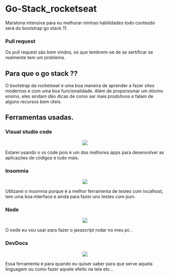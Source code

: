 # Go-Stack_rocketseat

Maratona intensiva para eu melhorar minhas habilidades 
todo  conteúdo será do bootstrap go stack 11.

### Pull request 

Os pull request são bem vindos, só que lembrem-se de se sertificar se 
realmente tem um problema.

## Para que o go stack ??

O bootstrap da rocketseat é uma boa maneira de aprender a fazer sites modernos 
e com uma boa funcionalidade. Além de proporsionar um ótiomo ensino, eles aindam dão 
dicas de como ser mais produtivos e falam de alguns recursos bem úteis.

## Ferramentas usadas.

### Visual studio code
<p align="center">
  <img src="../_imagens/imagens.png">
</p>
Estarei usando o vs code pois é um dos melhores apps para desenvolver as 
aplicações de códigos e tudo mais.

### Insomnia   
<p align="center">
  <img src="../_imagens/insomnia.png">
</p>
Utilizarei o insomnia porque é a melhor ferramenta de testes com localhost,
tem uma boa interface e ainda para fazer uns testes com json.

### Node 
 <p align="center">
  <img src="../_imagens/node.png">
</p>
O node eu vou usar para fazer o javascript rodar no meu pc .

### DevDocs
<p align="center">
  <img src="../_imagens/devdocs.png">
</p>
Essa ferramenta é para quando eu quiser saber para que serve aquela linguagem
ou como fazer aquele efeito na tela etc...


